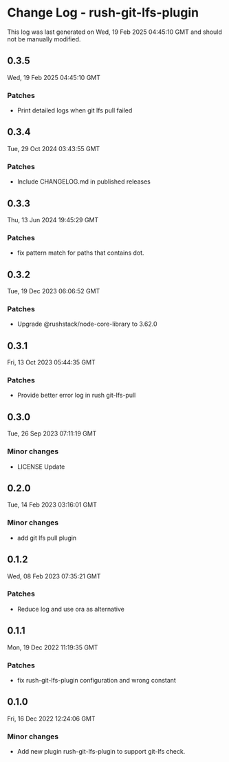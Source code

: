 # Change Log - rush-git-lfs-plugin

This log was last generated on Wed, 19 Feb 2025 04:45:10 GMT and should not be manually modified.

## 0.3.5
Wed, 19 Feb 2025 04:45:10 GMT

### Patches

- Print detailed logs when git lfs pull failed

## 0.3.4
Tue, 29 Oct 2024 03:43:55 GMT

### Patches

- Include CHANGELOG.md in published releases

## 0.3.3
Thu, 13 Jun 2024 19:45:29 GMT

### Patches

- fix pattern match for paths that contains dot.

## 0.3.2
Tue, 19 Dec 2023 06:06:52 GMT

### Patches

- Upgrade @rushstack/node-core-library to 3.62.0

## 0.3.1
Fri, 13 Oct 2023 05:44:35 GMT

### Patches

- Provide better error log in rush git-lfs-pull

## 0.3.0
Tue, 26 Sep 2023 07:11:19 GMT

### Minor changes

- LICENSE Update

## 0.2.0
Tue, 14 Feb 2023 03:16:01 GMT

### Minor changes

- add git lfs pull plugin

## 0.1.2
Wed, 08 Feb 2023 07:35:21 GMT

### Patches

- Reduce log and use ora as alternative

## 0.1.1
Mon, 19 Dec 2022 11:19:35 GMT

### Patches

- fix rush-git-lfs-plugin configuration and wrong constant

## 0.1.0
Fri, 16 Dec 2022 12:24:06 GMT

### Minor changes

- Add new plugin rush-git-lfs-plugin to support git-lfs check.

